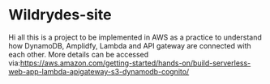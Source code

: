 # Wildrydes-site
Hi all this is a project to be implemented in AWS as a practice to understand how DynamoDB, Amplidfy, Lambda and API gateway are connected with each other.
More details can be accessed via:https://aws.amazon.com/getting-started/hands-on/build-serverless-web-app-lambda-apigateway-s3-dynamodb-cognito/
